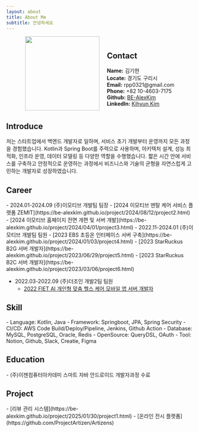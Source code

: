```yaml
---
layout: about
title: About Me
subtitle: 안녕하세요
---
```



<div style="display: flex; align-items: center; justify-content: center; gap: 20px;">
  <img src="assets/images/profile/3.png" style="width: 200px; height: auto;"/>
  <div style="align-items: flex-end;">
    <h2>Contact</h2>  
    <div><strong>Name:</strong> 김기현</div>
    <div><strong>Locate:</strong> 경기도 구리시</div>
    <div><strong>Email:</strong> rpp0321@gmail.com</div>
    <div><strong>Phone:</strong> +82 10-4603-7175</div>
    <div><strong>Github:</strong> <a href="https://github.com/BE-AlexKim" target="_blank">BE-AlexKim</a></div>
    <div><strong>LinkedIn:</strong> <a href="https://www.linkedin.com/in/kihyun-kim-476651351/" target="_blank">Kihyun Kim</a></div>
  </div>
</div>

<h2>Introduce</h2> 
저는 스타트업에서 백엔드 개발자로 일하며, 서비스 초기 개발부터 운영까지 모든 과정을 경험했습니다.  
Kotlin과 Spring Boot를 주력으로 사용하며, 아키텍처 설계, 성능 최적화, 인프라 운영, 데이터 모델링 등 다양한 역할을 수행했습니다.
짧은 시간 안에 서비스를 구축하고 안정적으로 운영하는 과정에서 비즈니스와 기술의 균형을 자연스럽게 고민하는 개발자로 성장하였습니다.

<h2>Career</h2>
- 2024.01-2024.09 (주)이모티브 개발팀 팀장
  - [2024 이모티브 멘탈 케어 서비스 플랫폼 ZEMIT](https://be-alexkim.github.io/project/2024/08/12/project2.html)
  - [2024 이모티브 홈페이지 전면 개편 및 서버 개발](https://be-alexkim.github.io/project/2024/04/01/project3.html)  
- 2022.11-2024.01 (주)이모티브 개발팀 팀원
  - [2023 EBS 초등온 인터페이스 서버 구축](https://be-alexkim.github.io/project/2024/01/03/project4.html)
  - [2023 StarRuckus B2G 서버 개발자](https://be-alexkim.github.io/project/2023/06/29/project5.html)
  - [2023 StarRuckus B2C 서버 개발자](https://be-alexkim.github.io/project/2023/03/06/project6.html)
  
- 2022.03-2022.09 (주)더조인 개발2팀 팀원
  - [2022 FIET AI 개인형 맞춤 헬스 케어 모바일 앱 서버 개발자](https://be-alexkim.github.io/project/2022/09/03/project7.html)

<h2>Skill</h2>
- Language: Kotlin, Java
- Framework: Springboot, JPA, Spring Security
- CI/CD: AWS Code Build/Deploy/Pipeline, Jenkins, Github Action
- Database: MySQL, PostgreSQL, Oracle, Redis
- OpenSource: QueryDSL, OAuth
- Tool: Notion, Github, Slack, Creatie, Figma

<h2>Education</h2>
- (주)이젠컴퓨터아카데미 스마트 자바 안드로이드 개발자과정 수료

<h2>Project</h2>
- [리뷰 관리 시스템](https://be-alexkim.github.io/project/2025/01/30/project1.html)
- [온라인 전시 플랫폼](https://github.com/ProjectArtizen/Artizens)
